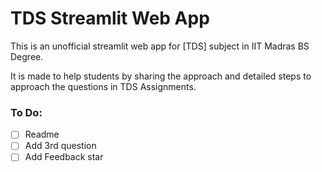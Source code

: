 # TDS Streamlit Web App

This is an unofficial streamlit web app for [TDS] subject in IIT Madras BS Degree.

It is made to help students by sharing the approach and detailed steps to approach the questions in TDS Assignments.

### To Do:
- [ ] Readme
- [ ] Add 3rd question
- [ ] Add Feedback star